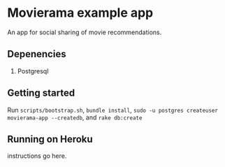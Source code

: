 # Movierama example app

An app for social sharing of movie recommendations.

## Depenencies

1. Postgresql

## Getting started

Run `scripts/bootstrap.sh`, `bundle install`, `sudo -u postgres createuser movierama-app --createdb`, and `rake db:create`

## Running on Heroku

instructions go here.
